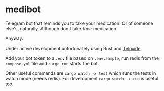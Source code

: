 # medibot

Telegram bot that reminds you to take your medication. Or of someone else's, naturally. Although don't take _their_ medication.

Anyway.

Under active development unfortunately using Rust and [Teloxide](https://github.com/teloxide/teloxide).

Add your bot token to a `.env` file based on `.env.sample`, run redis from the `compose.yml` file and `cargo run` starts the bot.

Other useful commands are `cargo watch -x test` which runs the tests in watch mode (needs redis). For development `cargo watch -x run` is useful too.
